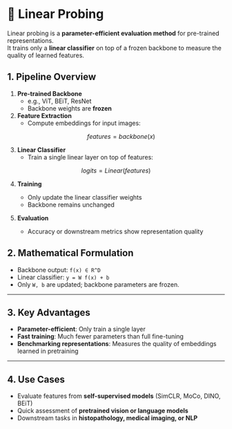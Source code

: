 # 🔹 Linear Probing

Linear probing is a **parameter-efficient evaluation method** for pre-trained representations.  
It trains only a **linear classifier** on top of a frozen backbone to measure the quality of learned features.


## 1. Pipeline Overview

1. **Pre-trained Backbone**
   - e.g., ViT, BEiT, ResNet
   - Backbone weights are **frozen**
2. **Feature Extraction**
   - Compute embeddings for input images:
   ```math
   features = backbone(x)
  
3. **Linear Classifier**
   - Train a single linear layer on top of features:
```math 
logits = Linear(features)
```


4. **Training**
   - Only update the linear classifier weights
   - Backbone remains unchanged


5. **Evaluation**
   - Accuracy or downstream metrics show representation quality


## 2. Mathematical Formulation

- Backbone output: `f(x) ∈ R^D`  
- Linear classifier: `y = W f(x) + b`  
- Only `W, b` are updated; backbone parameters are frozen.

---

## 3. Key Advantages

- **Parameter-efficient**: Only train a single layer  
- **Fast training**: Much fewer parameters than full fine-tuning  
- **Benchmarking representations**: Measures the quality of embeddings learned in pretraining

---

## 4. Use Cases

- Evaluate features from **self-supervised models** (SimCLR, MoCo, DINO, BEiT)  
- Quick assessment of **pretrained vision or language models**  
- Downstream tasks in **histopathology, medical imaging, or NLP**

